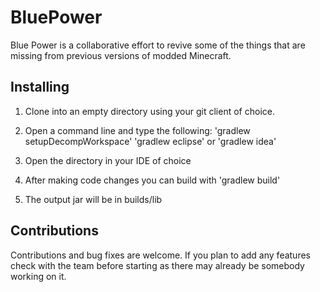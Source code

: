 # BluePower

Blue Power is a collaborative effort to revive some of the things that are missing from previous versions of modded Minecraft.

## Installing

1. Clone into an empty directory using your git client of choice.
2. Open a command line and type the following:
        'gradlew setupDecompWorkspace'
        'gradlew eclipse' or 'gradlew idea'
        
3. Open the directory in your IDE of choice
4. After making code changes you can build with 'gradlew build'
5. The output jar will be in builds/lib

## Contributions

Contributions and bug fixes are welcome. If you plan to add any features check with the team before starting as there may already be somebody working on it.  